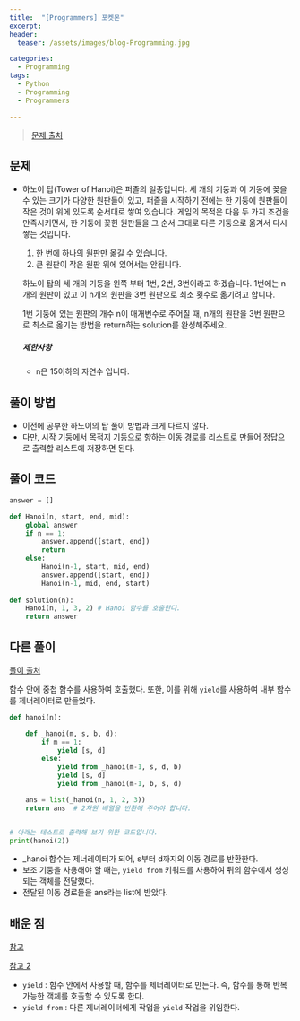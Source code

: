 ```yaml
---
title:  "[Programmers] 포켓몬"
excerpt:
header:
  teaser: /assets/images/blog-Programming.jpg

categories:
  - Programming
tags:
  - Python
  - Programming
  - Programmers

---
```


> [문제 출처](https://programmers.co.kr/learn/courses/30/lessons/12946)



## 문제



- 하노이 탑(Tower of Hanoi)은 퍼즐의 일종입니다. 세 개의 기둥과 이 기동에 꽂을 수 있는 크기가 다양한 원판들이 있고, 퍼즐을 시작하기 전에는 한 기둥에 원판들이 작은 것이 위에 있도록 순서대로 쌓여 있습니다. 게임의 목적은 다음 두 가지 조건을 만족시키면서, 한 기둥에 꽂힌 원판들을 그 순서 그대로 다른 기둥으로 옮겨서 다시 쌓는 것입니다.

  1. 한 번에 하나의 원판만 옮길 수 있습니다.
  2. 큰 원판이 작은 원판 위에 있어서는 안됩니다.

  하노이 탑의 세 개의 기둥을 왼쪽 부터 1번, 2번, 3번이라고 하겠습니다. 1번에는 n개의 원판이 있고 이 n개의 원판을 3번 원판으로 최소 횟수로 옮기려고 합니다.

  1번 기둥에 있는 원판의 개수 n이 매개변수로 주어질 때, n개의 원판을 3번 원판으로 최소로 옮기는 방법을 return하는 solution를 완성해주세요.

  ##### 제한사항

  - n은 15이하의 자연수 입니다.



## 풀이 방법

* 이전에 공부한 하노이의 탑 풀이 방법과 크게 다르지 않다.
* 다만, 시작 기둥에서 목적지 기둥으로 향하는 이동 경로를 리스트로 만들어 정답으로 출력할 리스트에 저장하면 된다.



## 풀이 코드

```python
answer = []

def Hanoi(n, start, end, mid):
    global answer
    if n == 1:
        answer.append([start, end])
        return
    else:
        Hanoi(n-1, start, mid, end)
        answer.append([start, end])
        Hanoi(n-1, mid, end, start)
    
def solution(n):
    Hanoi(n, 1, 3, 2) # Hanoi 함수를 호출한다.
    return answer
```



## 다른 풀이

[풀이 출처](https://programmers.co.kr/learn/courses/30/lessons/12946/solution_groups?language=python3)



 함수 안에 중첩 함수를 사용하여 호출했다. 또한, 이를 위해 `yield`를 사용하여 내부 함수를 제너레이터로 만들었다.

```python
def hanoi(n):

    def _hanoi(m, s, b, d):
        if m == 1:
            yield [s, d]
        else:
            yield from _hanoi(m-1, s, d, b)
            yield [s, d]
            yield from _hanoi(m-1, b, s, d)

    ans = list(_hanoi(n, 1, 2, 3))
    return ans  # 2차원 배열을 반환해 주어야 합니다.


# 아래는 테스트로 출력해 보기 위한 코드입니다.
print(hanoi(2))
```



* _hanoi 함수는 제너레이터가 되어, s부터 d까지의 이동 경로를 반환한다.
* 보조 기둥을 사용해야 할 때는, `yield from` 키워드를 사용하여 뒤의 함수에서 생성되는 객체를 전달했다.
* 전달된 이동 경로들을 ans라는 list에 받았다.





## 배운 점

[참고](https://dojang.io/mod/page/view.php?id=2412)

[참고 2](https://itholic.github.io/python-yield-from/)



* `yield` : 함수 안에서 사용할 때, 함수를 제너레이터로 만든다. 즉, 함수를 통해 반복 가능한 객체를 호출할 수 있도록 한다.
* `yield from` : 다른 제너레이터에게 작업을 `yield` 작업을 위임한다.



